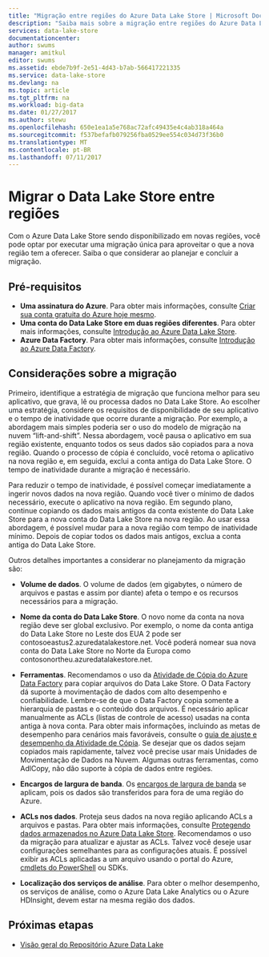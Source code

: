 ```yaml
---
title: "Migração entre regiões do Azure Data Lake Store | Microsoft Docs"
description: "Saiba mais sobre a migração entre regiões do Azure Data Lake Store."
services: data-lake-store
documentationcenter: 
author: swums
manager: amitkul
editor: swums
ms.assetid: ebde7b9f-2e51-4d43-b7ab-566417221335
ms.service: data-lake-store
ms.devlang: na
ms.topic: article
ms.tgt_pltfrm: na
ms.workload: big-data
ms.date: 01/27/2017
ms.author: stewu
ms.openlocfilehash: 650e1ea1a5e768ac72afc49435e4c4ab318a464a
ms.sourcegitcommit: f537befafb079256fba0529ee554c034d73f36b0
ms.translationtype: MT
ms.contentlocale: pt-BR
ms.lasthandoff: 07/11/2017
---
```

# <a name="migrate-data-lake-store-across-regions"></a>Migrar o Data Lake Store entre regiões

Com o Azure Data Lake Store sendo disponibilizado em novas regiões, você pode optar por executar uma migração única para aproveitar o que a nova região tem a oferecer. Saiba o que considerar ao planejar e concluir a migração.

## <a name="prerequisites"></a>Pré-requisitos

* **Uma assinatura do Azure**. Para obter mais informações, consulte [Criar sua conta gratuita do Azure hoje mesmo](https://azure.microsoft.com/pricing/free-trial/).
* **Uma conta do Data Lake Store em duas regiões diferentes**. Para obter mais informações, consulte [Introdução ao Azure Data Lake Store](data-lake-store-get-started-portal.md).
* **Azure Data Factory**. Para obter mais informações, consulte [Introdução ao Azure Data Factory](../data-factory/data-factory-introduction.md).


## <a name="migration-considerations"></a>Considerações sobre a migração

Primeiro, identifique a estratégia de migração que funciona melhor para seu aplicativo, que grava, lê ou processa dados no Data Lake Store. Ao escolher uma estratégia, considere os requisitos de disponibilidade de seu aplicativo e o tempo de inatividade que ocorre durante a migração. Por exemplo, a abordagem mais simples poderia ser o uso do modelo de migração na nuvem “lift-and-shift”. Nessa abordagem, você pausa o aplicativo em sua região existente, enquanto todos os seus dados são copiados para a nova região. Quando o processo de cópia é concluído, você retoma o aplicativo na nova região e, em seguida, exclui a conta antiga do Data Lake Store. O tempo de inatividade durante a migração é necessário.

Para reduzir o tempo de inatividade, é possível começar imediatamente a ingerir novos dados na nova região. Quando você tiver o mínimo de dados necessário, execute o aplicativo na nova região. Em segundo plano, continue copiando os dados mais antigos da conta existente do Data Lake Store para a nova conta do Data Lake Store na nova região. Ao usar essa abordagem, é possível mudar para a nova região com tempo de inatividade mínimo. Depois de copiar todos os dados mais antigos, exclua a conta antiga do Data Lake Store.

Outros detalhes importantes a considerar no planejamento da migração são:

* **Volume de dados**. O volume de dados (em gigabytes, o número de arquivos e pastas e assim por diante) afeta o tempo e os recursos necessários para a migração.

* **Nome da conta do Data Lake Store**. O novo nome da conta na nova região deve ser global exclusivo. Por exemplo, o nome da conta antiga do Data Lake Store no Leste dos EUA 2 pode ser contosoeastus2.azuredatalakestore.net. Você poderá nomear sua nova conta do Data Lake Store no Norte da Europa como contosonortheu.azuredatalakestore.net.

* **Ferramentas**. Recomendamos o uso da [Atividade de Cópia do Azure Data Factory](../data-factory/data-factory-azure-datalake-connector.md) para copiar arquivos do Data Lake Store. O Data Factory dá suporte à movimentação de dados com alto desempenho e confiabilidade. Lembre-se de que o Data Factory copia somente a hierarquia de pastas e o conteúdo dos arquivos. É necessário aplicar manualmente as ACLs (listas de controle de acesso) usadas na conta antiga à nova conta. Para obter mais informações, incluindo as metas de desempenho para cenários mais favoráveis, consulte o [guia de ajuste e desempenho da Atividade de Cópia](../data-factory/data-factory-copy-activity-performance.md). Se desejar que os dados sejam copiados mais rapidamente, talvez você precise usar mais Unidades de Movimentação de Dados na Nuvem. Algumas outras ferramentas, como AdlCopy, não dão suporte à cópia de dados entre regiões.  

* **Encargos de largura de banda**. Os [encargos de largura de banda](https://azure.microsoft.com/en-us/pricing/details/bandwidth/) se aplicam, pois os dados são transferidos para fora de uma região do Azure.

* **ACLs nos dados**. Proteja seus dados na nova região aplicando ACLs a arquivos e pastas. Para obter mais informações, consulte [Protegendo dados armazenados no Azure Data Lake Store](data-lake-store-secure-data.md). Recomendamos o uso da migração para atualizar e ajustar as ACLs. Talvez você deseje usar configurações semelhantes para as configurações atuais. É possível exibir as ACLs aplicadas a um arquivo usando o portal do Azure, [cmdlets do PowerShell](/powershell/module/azurerm.datalakestore/get-azurermdatalakestoreitempermission) ou SDKs.  

* **Localização dos serviços de análise**. Para obter o melhor desempenho, os serviços de análise, como o Azure Data Lake Analytics ou o Azure HDInsight, devem estar na mesma região dos dados.  

## <a name="next-steps"></a>Próximas etapas
* [Visão geral do Repositório Azure Data Lake](data-lake-store-overview.md)
